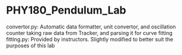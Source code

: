 # PHY180_Pendulum_Lab
convertor.py: Automatic data formatter, unit convertor, and oscillation counter taking raw data from Tracker, and parsing it for curve fitting
fitting.py: Provided by instructors. Slightly modified to better suit the purposes of this lab
